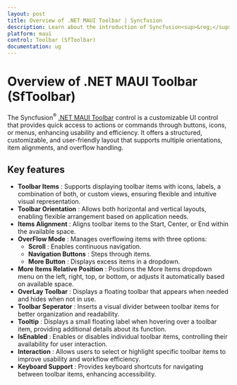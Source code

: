 ```yaml
---
layout: post
title: Overview of .NET MAUI Toolbar | Syncfusion
description: Learn about the introduction of Syncfusion<sup>&reg;</sup> .NET MAUI Toolbar(SfToolbar) control, its basic features, and the functionalities of Toolbar.
platform: maui
control: Toolbar (SfToolbar)
documentation: ug
---
```

 
# Overview of .NET MAUI Toolbar (SfToolbar)

The Syncfusion<sup>&reg;</sup> [.NET MAUI Toolbar](https://help.syncfusion.com/cr/maui/Syncfusion.Maui.Toolbar.SfToolbar.html) control is a customizable UI control that provides quick access to actions or commands through buttons, icons, or menus, enhancing usability and efficiency. It offers a structured, customizable, and user-friendly layout that supports multiple orientations, item alignments, and overflow handling.

## Key features 
 
* **Toolbar Items** : Supports displaying toolbar items with icons, labels, a combination of both, or custom views, ensuring flexible and intuitive visual representation.
* **Toolbar Orientation** : Allows both horizontal and vertical layouts, enabling flexible arrangement based on application needs.
* **Items Alignment** : Aligns toolbar items to the Start, Center, or End within the available space.
* **OverFlow Mode** : Manages overflowing items with three options:
    * **Scroll** : Enables continuous navigation.
    * **Navigation Buttons** : Steps through items.
    * **More Button** : Displays excess items in a dropdown.
* **More Items Relative Position** : Positions the More Items dropdown menu on the left, right, top, or bottom, or adjusts it automatically based on available space.
* **OverLay Toolbar** : Displays a floating toolbar that appears when needed and hides when not in use.
* **Toolbar Seperator** : Inserts a visual divider between toolbar items for better organization and readability.
* **Tooltip** : Displays a small floating label when hovering over a toolbar item, providing additional details about its function.
* **IsEnabled** : Enables or disables individual toolbar items, controlling their availability for user interaction.
* **Interaction** : Allows users to select or highlight specific toolbar items to improve usability and workflow efficiency.
* **Keyboard Support** : Provides keyboard shortcuts for navigating between toolbar items, enhancing accessibility.